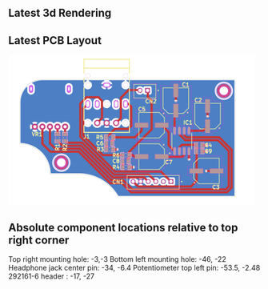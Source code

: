 ## Latest 3d Rendering


## Latest PCB Layout
![PCB Layout (Latest)](/screenshots/sega-gamegear-audio-original-brd.svg?raw=true)




## Absolute component locations relative to top right corner

Top right mounting hole: -3,-3
Bottom left mounting hole: -46, -22
Headphone jack center pin: -34, -6.4
Potentiometer top left pin: -53.5, -2.48
292161-6 header : -17, -27
